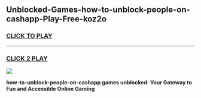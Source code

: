 
## Unblocked-Games-how-to-unblock-people-on-cashapp-Play-Free-koz2o
<h3>
<a href="https://premium76.site?title=how-to-unblock-people-on-cashapp&ref=23A">CLICK TO PLAY</a></h3>
<hr>

<h3>
<a href="https://premium76.site?title=how-to-unblock-people-on-cashapp&ref=23A">CLICK 2 PLAY</a>
  
</h3>

<a href="https://premium76.site?title=how-to-unblock-people-on-cashapp&ref=23A"><img src="https://clearcache.store/games.png"></a>


**how-to-unblock-people-on-cashapp games unblocked: Your Gateway to Fun and Accessible Online Gaming**
